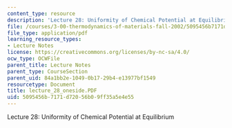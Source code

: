 ```yaml
---
content_type: resource
description: 'Lecture 28: Uniformity of Chemical Potential at Equilibrium'
file: /courses/3-00-thermodynamics-of-materials-fall-2002/5095456b7171d72056b09ff35a5e4e55_lecture_28_oneside.PDF
file_type: application/pdf
learning_resource_types:
- Lecture Notes
license: https://creativecommons.org/licenses/by-nc-sa/4.0/
ocw_type: OCWFile
parent_title: Lecture Notes
parent_type: CourseSection
parent_uid: 84a1bb2e-1049-0b17-29b4-e13977bf1549
resourcetype: Document
title: lecture_28_oneside.PDF
uid: 5095456b-7171-d720-56b0-9ff35a5e4e55
---
```

Lecture 28: Uniformity of Chemical Potential at Equilibrium